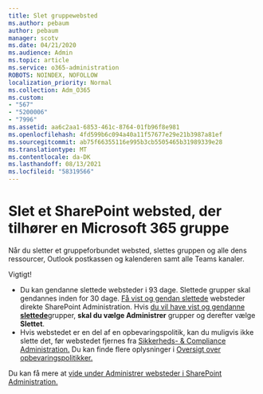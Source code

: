 ```yaml
---
title: Slet gruppewebsted
ms.author: pebaum
author: pebaum
manager: scotv
ms.date: 04/21/2020
ms.audience: Admin
ms.topic: article
ms.service: o365-administration
ROBOTS: NOINDEX, NOFOLLOW
localization_priority: Normal
ms.collection: Adm_O365
ms.custom:
- "567"
- "5200006"
- "7996"
ms.assetid: aa6c2aa1-6853-461c-8764-01fb96f8e981
ms.openlocfilehash: 4fd599b6c094a40a11f57677e29e21b3987a81ef
ms.sourcegitcommit: ab75f66355116e995b3cb5505465b31989339e28
ms.translationtype: MT
ms.contentlocale: da-DK
ms.lasthandoff: 08/13/2021
ms.locfileid: "58319566"
---
```

# <a name="delete-a-sharepoint-site-that-belongs-to-a-microsoft-365-group"></a>Slet et SharePoint websted, der tilhører en Microsoft 365 gruppe

Når du sletter et gruppeforbundet websted, slettes gruppen og alle dens ressourcer, Outlook postkassen og kalenderen samt alle Teams kanaler.
  
Vigtigt!

- Du kan gendanne slettede websteder i 93 dage. Slettede grupper skal gendannes inden for 30 dage. [Få vist og gendan slettede](https://admin.microsoft.com/sharepoint?page=recyclebin&modern=true) websteder direkte SharePoint Administration. Hvis [du vil have vist og gendanne **slettede**](https://admin.microsoft.com/Adminportal/Home?source=applauncher#/deletedgroups)grupper, **skal du vælge Administrer** grupper og derefter vælge **Slettet**.
- Hvis webstedet er en del af en opbevaringspolitik, kan du muligvis ikke slette det, før webstedet fjernes fra [Sikkerheds- & Compliance Administration.](https://protection.office.com/?rfr=AdminCenter#/retention) Du kan finde flere oplysninger i [Oversigt over opbevaringspolitikker.](https://docs.microsoft.com/microsoft-365/compliance/retention-policies)
  
Du kan få mere at [vide under Administrer websteder i SharePoint Administration.](https://docs.microsoft.com/sharepoint/manage-sites-in-new-admin-center)
